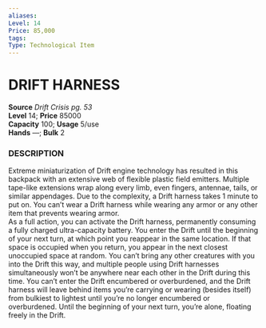 ```yaml
---
aliases: 
Level: 14 
Price: 85,000
tags: 
Type: Technological Item
---
```


# DRIFT HARNESS

**Source** _Drift Crisis pg. 53_  
**Level** 14; **Price** 85000  
**Capacity** 100; **Usage** 5/use  
**Hands** —; **Bulk** 2

### DESCRIPTION

Extreme miniaturization of Drift engine technology has resulted in this backpack with an extensive web of flexible plastic field emitters. Multiple tape-like extensions wrap along every limb, even fingers, antennae, tails, or similar appendages. Due to the complexity, a Drift harness takes 1 minute to put on. You can’t wear a Drift harness while wearing any armor or any other item that prevents wearing armor.  
As a full action, you can activate the Drift harness, permanently consuming a fully charged ultra-capacity battery. You enter the Drift until the beginning of your next turn, at which point you reappear in the same location. If that space is occupied when you return, you appear in the next closest unoccupied space at random. You can’t bring any other creatures with you into the Drift this way, and multiple people using Drift harnesses simultaneously won’t be anywhere near each other in the Drift during this time. You can’t enter the Drift encumbered or overburdened, and the Drift harness will leave behind items you’re carrying or wearing (besides itself) from bulkiest to lightest until you’re no longer encumbered or overburdened. Until the beginning of your next turn, you’re alone, floating freely in the Drift.
